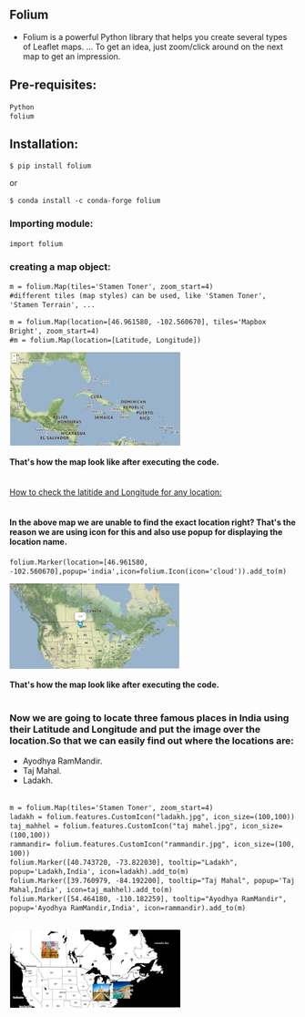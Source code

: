 Folium
-------
- Folium is a powerful Python library that helps you create several types of Leaflet maps. ... To get an idea, just zoom/click around on the next map to get an impression. 



Pre-requisites:
--------------
    Python
    folium
Installation:
------------



    $ pip install folium

or


    $ conda install -c conda-forge folium

### Importing module:
```python3
import folium
```
### creating a map object:
```python3
m = folium.Map(tiles='Stamen Toner', zoom_start=4)
#different tiles (map styles) can be used, like 'Stamen Toner', 'Stamen Terrain', ...
```
```python3
m = folium.Map(location=[46.961580, -102.560670], tiles='Mapbox Bright', zoom_start=4)
#m = folium.Map(location=[Latitude, Longitude])
```

<img align="Center" alt="GIF"  width="300px" src="https://github.com/Kushal997-das/Webmap/blob/master/Images/output1.png" />

#### That's how the map look like after executing the code.<br><br>

<a href=https://www.latlong.net/>How to check the latitide and Longitude for any location:</a><br><br>

#### In the above map we are unable to find the exact location right? That's the reason we are using icon for this and also use popup for displaying the location name.<br>

```python3
folium.Marker(location=[46.961580, -102.560670],popup='india',icon=folium.Icon(icon='cloud')).add_to(m)
```

<img align='center' alt='png' width='300px' src="https://github.com/Kushal997-das/Webmap/blob/master/Images/output2.png"/>

#### That's how the map look like after executing the code. <br><br>


### Now we are going to locate three famous places in India using their Latitude and Longitude and put the image over the location.So that we can easily find out where the locations are:
- Ayodhya RamMandir.
- Taj Mahal.
- Ladakh.
<br><br>

```python3
m = folium.Map(tiles='Stamen Toner', zoom_start=4)
ladakh = folium.features.CustomIcon("ladakh.jpg", icon_size=(100,100))
taj_mahhel = folium.features.CustomIcon("taj mahel.jpg", icon_size=(100,100))
rammandir= folium.features.CustomIcon("rammandir.jpg", icon_size=(100, 100))
folium.Marker([40.743720, -73.822030], tooltip="Ladakh", popup='Ladakh,India', icon=ladakh).add_to(m)
folium.Marker([39.760979, -84.192200], tooltip="Taj Mahal", popup='Taj Mahal,India', icon=taj_mahhel).add_to(m)
folium.Marker([54.464180, -110.182259], tooltip="Ayodhya RamMandir", popup='Ayodhya RamMandir,India', icon=rammandir).add_to(m)
```
<br>

<img align='center' alt='png' width='300px' src="https://github.com/Kushal997-das/Webmap/blob/master/Images/outpu3.png"/>
